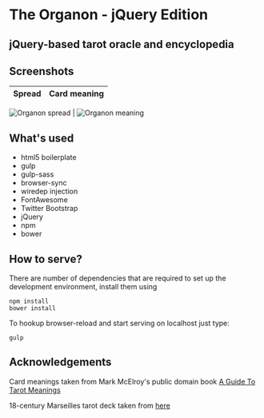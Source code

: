 # The Organon - jQuery Edition

## jQuery-based tarot oracle and encyclopedia

## Screenshots


Spread | Card meaning
------ | ------------

![Organon spread](https://raw.githubusercontent.com/dnets/organon-js/master/img/screenshot-main.png) | ![Organon meaning](https://raw.githubusercontent.com/dnets/organon-js/master/img/screenshot-meaning.png)

## What's used

* html5 boilerplate
* gulp
* gulp-sass
* browser-sync
* wiredep injection
* FontAwesome
* Twitter Bootstrap
* jQuery
* npm
* bower

## How to serve?

There are number of dependencies that are required to set up the development environment, install them using

```
npm install
bower install
```

To hookup browser-reload and start serving on localhost just type:

```
gulp
```

## Acknowledgements

Card meanings taken from Mark McElroy's public domain book [A Guide To Tarot Meanings](http://www.madebymark.com/)

 18-century Marseilles tarot deck taken from [here](http://www.wischik.com/lu/tarot/)
